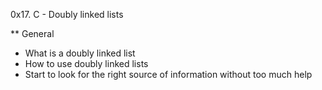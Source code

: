 0x17. C - Doubly linked lists

** General

* What is a doubly linked list
* How to use doubly linked lists
* Start to look for the right source of information without too much help
